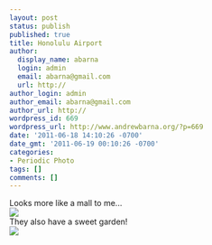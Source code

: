```yaml
---
layout: post
status: publish
published: true
title: Honolulu Airport
author:
  display_name: abarna
  login: admin
  email: abarna@gmail.com
  url: http://
author_login: admin
author_email: abarna@gmail.com
author_url: http://
wordpress_id: 669
wordpress_url: http://www.andrewbarna.org/?p=669
date: '2011-06-18 14:10:26 -0700'
date_gmt: '2011-06-19 00:10:26 -0700'
categories:
- Periodic Photo
tags: []
comments: []
---
```

<p>Looks more like a mall to me...<br &#47;><img src="http:&#47;&#47;andrewbarna.org&#47;photos&#47;gallery3&#47;var&#47;resizes&#47;Random%20Stuff&#47;IMG_0300.jpg" &#47;><br &#47;>They also have a sweet garden!<br &#47;><img src="http:&#47;&#47;andrewbarna.org&#47;photos&#47;gallery3&#47;var&#47;resizes&#47;Random%20Stuff&#47;IMG_0299.jpg" &#47;></p>
